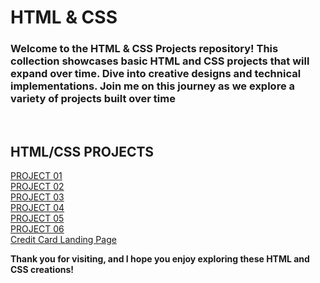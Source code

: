 # HTML & CSS 

### Welcome to the HTML & CSS Projects repository! This collection showcases basic HTML and CSS projects that will expand over time. Dive into creative designs and technical implementations. Join me on this journey as we explore a variety of projects built over time 

<br>


## HTML/CSS PROJECTS <br>

[PROJECT 01](https://github.com/imankitadas/Fullstack-Javascript-Projects-2023/tree/main/HTML%20and%20CSS%20Projects/Project%2001) <br>
[PROJECT 02](https://github.com/imankitadas/Fullstack-Javascript-Projects-2023/tree/main/HTML%20and%20CSS%20Projects/Project%2002) <br>
[PROJECT 03](https://github.com/imankitadas/Fullstack-Javascript-Projects-2023/tree/main/HTML%20and%20CSS%20Projects/Project%2003) <br>
[PROJECT 04](https://github.com/imankitadas/Fullstack-Javascript-Projects-2023/tree/main/HTML%20and%20CSS%20Projects/Project%2004) <br>
[PROJECT 05](https://github.com/imankitadas/Fullstack-Javascript-Projects-2023/tree/main/HTML%20and%20CSS%20Projects/Project%2005) <br>
[PROJECT 06](https://github.com/imankitadas/Fullstack-Javascript-Projects-2023/tree/main/HTML%20and%20CSS%20Projects/Project%2006) <br>
[Credit Card Landing Page](https://github.com/imankitadas/Fullstack-Javascript-Projects-2023/tree/main/HTML%20and%20CSS%20Projects/Project%2007%20-%20Credit%20card%20Landing%20page) <br>


**Thank you for visiting, and I hope you enjoy exploring these HTML and CSS creations!**
